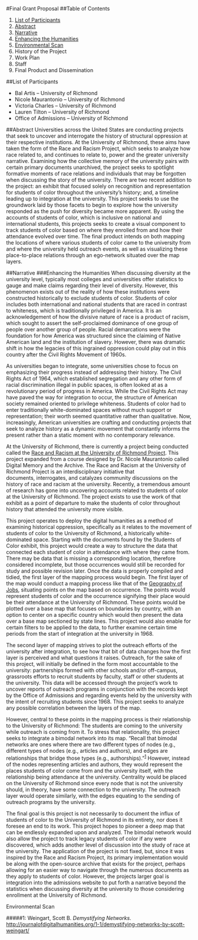 #Final Grant Proposal
##Table of Contents
1. [List of Participants](#list-of-participants)
2. [Abstract](#abstract) 
3. [Narrative](#narrative)
  1. [Enhancing the Humanities](#enhancing-the-humanities)
  2. [Environmental Scan](#environmental-scan)
  3. History of the Project
  4. Work Plan
  5. Staff
  6. Final Product and Dissemination
  
##List of Participants
* Bal Artis – University of Richmond
* Nicole Maurantonio – University of Richmond
* Victoria Charles – University of Richmond
* Lauren Tilton – University of Richmond
* Office of Admissions – University of Richmond

##Abstract
Universities across the United States are conducting projects that seek to uncover and interrogate the history of structural oppression at their respective institutions. At the University of Richmond, these aims have taken the form of the Race and Racism Project, which seeks to analyze how race related to, and continues to relate to, power and the greater university narrative. Examining how the collective memory of the university pairs with certain primary documents unarchived, the project seeks to spotlight formative moments of race relations and individuals that may be forgotten when discussing the story of the university. There are two recent addition to the project: an exhibit that focused solely on recognition and representation for students of color throughout the university’s history; and, a timeline leading up to integration at the university. This project seeks to use the groundwork laid by those facets to begin to explore how the university responded as the push for diversity became more apparent. By using the accounts of students of color, which is inclusive on national and international students, this projects seeks to create a visual component to track students of color based on where they enrolled from and how their attendance evolved over time. The final product intends on both mapping the locations of where various students of color came to the university from and where the university held outreach events, as well as visualizing these place-to-place relations through an ego-network situated over the map layers. 

##Narrative 
###Enhancing the Humanities
When discussing diversity at the university level, typically most colleges and universities offer statistics to gauge and make claims regarding their level of diversity. However, this phenomenon exists out of the reality of how these institutions were constructed historically to exclude students of color. Students of color includes both international and national students that are raced in contrast to whiteness, which is traditionally privileged in America. It is an acknowledgement of how the divisive nature of race is a product of racism, which sought to assert the self-proclaimed dominance of one group of people over another group of people. Racial demarcations were the foundation for how America was structured since the claiming of Native American land and the institution of slavery. However, there was dramatic shift in how the legacies of this ingrained oppression could play out in this country after the Civil Rights Movement of 1960s.

As universities began to integrate, some universities chose to focus on emphasizing their progress instead of addressing their history. The Civil Rights Act of 1964, which established segregation and any other form of racial discrimination illegal in public spaces, is often looked at as a revolutionary period of progress in America. While the Civil Rights Act may have paved the way for integration to occur, the structure of American society remained oriented to privilege whiteness. Students of color had to enter traditionally white-dominated spaces without much support or representation; their worth seemed quantitative rather than qualitative. Now, increasingly, American universities are crafting and conducting projects that seek to analyze history as a dynamic movement that constantly informs the present rather than a static moment with no contemporary relevance.

At the University of Richmond, there is currently a project being conducted called the [Race and Racism at the University of Richmond Project](https://memory.richmond.edu). This project expanded from a course designed by Dr. Nicole Maurantonio called Digital Memory and the Archive. The Race and Racism at the University of Richmond Project is an interdisciplinary initiative that documents, interrogates, and catalyzes community discussions on the history of race and racism at the university. Recently, a tremendous amount of research has gone into uncovering accounts related to students of color at the University of Richmond. The project exists to use the work of that exhibit as a point of departure to make the students of color throughout history that attended the university more visible.

This project operates to deploy the digital humanities as a method of examining historical oppression, specifically as it relates to the movement of students of color to the University of Richmond, a historically white-dominated space. Starting with the documents found by the Students of Color exhibit, this project would create a way to structure the data that connected each student of color in attendance with where they came from. There may be data that is missing a corresponding location, therefore considered incomplete, but those occurrences would still be recorded for study and possible revision later. Once the data is properly compiled and tidied, the first layer of the mapping process would begin. The first layer of the map would conduct a mapping process like that of the [Geography of Jobs](http://www.axismaps.com/projects/jobs/), situating points on the map based on occurrence. The points would represent students of color and the occurrence signifying their place would be their attendance at the University of Richmond. These points would be plotted over a base map that focuses on boundaries by country, with an option to center on a specific country which would then present the data over a base map sectioned by state lines. This project would also enable for certain filters to be applied to the data, to further examine certain time periods from the start of integration at the university in 1968.

The second layer of mapping strives to plot the outreach efforts of the university after integration, to see how that bit of data changes how the first layer is perceived and what questions it raises. Outreach, for the sake of this project, will initially be defined in the form most accountable to the university: partnerships formed with other schools and/or off-campus, grassroots efforts to recruit students by faculty, staff or other students at the university. This data will be accessed through the project’s work to uncover reports of outreach programs in conjunction with the records kept by the Office of Admissions and regarding events held by the university with the intent of recruiting students since 1968. This project seeks to analyze any possible correlation between the layers of the map.

However, central to these points in the mapping process is their relationship to the University of Richmond: The students are coming to the university while outreach is coming from it. To stress that relationality, this project seeks to integrate a bimodal network into its map. “Recall that bimodal networks are ones where there are two different types of nodes (e.g., different types of nodes (e.g., articles and authors), and edges are relationships that bridge those types (e.g., authorships).”<sup>[1](#weingart)</sup> However, instead of the nodes representing articles and authors, they would represent the places students of color come from and the university itself, with the relationship being attendance at the university. Centrality would be placed on the University of Richmond since every node that is not the university should, in theory, have some connection to the university. The outreach layer would operate similarly, with the edges equating to the sending of outreach programs by the university.

The final goal is this project is not necessarily to document the influx of students of color to the University of Richmond in its entirety, nor does it foresee an end to its work. This project hopes to pioneer a deep map that can be endlessly expanded upon and analyzed. The bimodal network would also allow the project to track legacy students of color if any were discovered, which adds another level of discussion into the study of race at the university. The application of the project is not fixed, but, since it was inspired by the Race and Racism Project, its primary implementation would be along with the open-source archive that exists for the project, perhaps allowing for an easier way to navigate through the numerous documents as they apply to students of color. However, the projects larger goal is integration into the admissions website to put forth a narrative beyond the statistics when discussing diversity at the university to those considering enrollment at the University of Richmond. 

Environmental Scan


#####<a name="weingart">1</a>: Weingart, Scott B. <i>Demystifying Networks</i>. http://journalofdigitalhumanities.org/1-1/demystifying-networks-by-scott-weingart/
